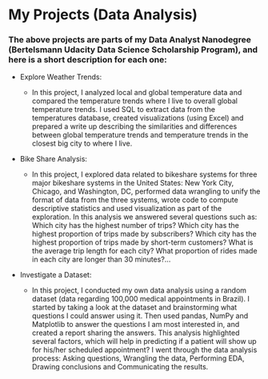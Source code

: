 # My Projects (Data Analysis)
### The above projects are parts of my Data Analyst Nanodegree (Bertelsmann Udacity Data Science Scholarship Program), and here is a short description for each one:

* Explore Weather Trends:
  - In this project, I analyzed local and global temperature data and compared the temperature trends where I live to overall global           temperature trends. I used SQL to extract data from the temperatures database, created visualizations (using Excel) and prepared a         write up describing the similarities and differences between global temperature trends and temperature trends in the closest big city     to where I live.
 
  
* Bike Share Analysis: 
  - In this project, I explored data related to bikeshare systems for three major bikeshare systems in the United States: New York City,       Chicago, and Washington, DC, performed data wrangling to unify the format of data from the three systems, wrote code to compute           descriptive statistics and used visualization as part of the exploration. In this analysis we answered several questions such as:         Which city has the highest number of trips? Which city has the highest proportion of trips made by subscribers? Which city has the         highest proportion of trips made by short-term customers? What is the average trip length for each city? What proportion of rides made     in each city are longer than 30 minutes?...
 

* Investigate a Dataset:
  - In this project, I conducted my own data analysis using a random dataset (data regarding 100,000 medical appointments in Brazil). I       started by taking a look at the dataset and brainstorming what questions I could answer using it. Then used pandas, NumPy and             Matplotlib to answer the questions I am most interested in, and created a report sharing the answers. This analysis highlighted           several factors, which will help in predicting if a patient will show up for his/her scheduled appointment? I went through the data       analysis process: Asking questions, Wrangling the data, Performing EDA, Drawing conclusions and Communicating the results.
  
 
